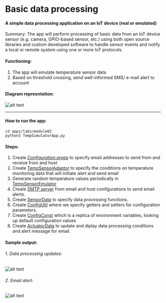 # Basic data processing

#### A simple data processing application on an IoT device (real or emulated)

Summary: The app will perform processing of basic data from an IoT device sensor (e.g. camera, GPIO-based sensor, etc.) using both open source libraries and custom developed software to handle sensor events and notify a local or remote system using one or more IoT protocols.

#### Functioning:
1. The app will emulate temperature sensor data
2. Based on threshold crossing, send well-informed SMS/ e-mail alert to account

#### Diagram represntation:
![alt text](https://github.com/Adhira-Deogade/cd-github-python/blob/master/apps/labs/module02/Module2.png)
____

#### How to run the app:
```
cd apps/labs/module02
python3 TempSimulatorApp.py
```

#### Steps:
1. Create *_[Configuration.props](https://github.com/Adhira-Deogade/cd-github-python/blob/master/config/ConnectedDevicesConfig.props)_* to specify email addresses to send from and receive from and host
2. Create [TempSensorAdaptor](apps/labs/module03/TempSensorAdaptor.py) to specify the conditions on temperature monitoring data that will initiate alert and send email
3. Generate random temperature values periodically in [TempSensorEmulator](apps/labs/module02/TempSensorEmulator.py)
4. Create [SMTP server](apps/labs/module02/SmtpClientConnector.py) from email and host conifgurations to send email alerts.
5. Create [SensorData](apps/labs/common/SensorData.py) to specify data processing functions.
6. Create [ConfigUtil](apps/labs/common/ConfigUtil.py) where we specify getters and setters for configuration parameters.
7. Create [ConfigConst](apps/labs/common/ConfigConst.py) which is a replica of environment variables, looking up default configuration values
8. Create [ActuatorData](apps/labs/common/ActuatorData.py) to update and diplay data processing conditions and alert message for email.

#### Sample output:
###### 1. Data processing updates:
![alt text](https://github.com/Adhira-Deogade/cd-github-python/blob/master/apps/labs/module02/Picture2.png)

###### 2. Email alert:
![alt text](https://github.com/Adhira-Deogade/cd-github-python/blob/master/apps/labs/module02/Picture3.png)
